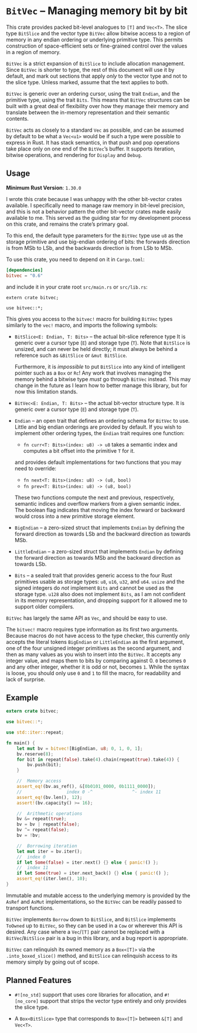 # `BitVec` – Managing memory bit by bit

This crate provides packed bit-level analogues to `[T]` and `Vec<T>`. The slice
type `BitSlice` and the vector type `BitVec` allow bitwise access to a region of
memory in any endian ordering or underlying primitive type. This permits
construction of space-efficient sets or fine-grained control over the values in
a region of memory.

`BitVec` is a strict expansion of `BitSlice` to include allocation management.
Since `BitVec` is shorter to type, the rest of this document will use it by
default, and mark out sections that apply *only* to the vector type and not to
the slice type. Unless marked, assume that the text applies to both.

`BitVec` is generic over an ordering cursor, using the trait `Endian`, and the
primitive type, using the trait `Bits`. This means that `BitVec` structures can
be built with a great deal of flexibility over how they manage their memory and
translate between the in-memory representation and their semantic contents.

`BitVec` acts as closely to a standard `Vec` as possible, and can be assumed by
default to be what a `Vec<u1>` would be if such a type were possible to express
in Rust. It has stack semantics, in that push and pop operations take place only
on one end of the `BitVec`’s buffer. It supports iteration, bitwise operations,
and rendering for `Display` and `Debug`.

## Usage

**Minimum Rust Version**: `1.30.0`

I wrote this crate because I was unhappy with the other bit-vector crates
available. I specifically need to manage raw memory in bit-level precision, and
this is not a behavior pattern the other bit-vector crates made easily available
to me. This served as the guiding star for my development process on this crate,
and remains the crate’s primary goal.

To this end, the default type parameters for the `BitVec` type use `u8` as the
storage primitive and use big-endian ordering of bits: the forwards direction is
from MSb to LSb, and the backwards direction is from LSb to MSb.

To use this crate, you need to depend on it in `Cargo.toml`:

```toml
[dependencies]
bitvec = "0.6"
```

and include it in your crate root `src/main.rs` or `src/lib.rs`:

```rust,no-run
extern crate bitvec;

use bitvec::*;
```

This gives you access to the `bitvec!` macro for building `BitVec` types
similarly to the `vec!` macro, and imports the following symbols:

- `BitSlice<E: Endian, T: Bits>` – the actual bit-slice reference type It is
  generic over a cursor type (`E`) and storage type (`T`). Note that `BitSlice`
  is unsized, and can never be held directly; it must always be behind a
  reference such as `&BitSlice` or `&mut BitSlice`.

  Furthermore, it is *impossible* to put `BitSlice` into any kind of intelligent
  pointer such as a `Box` or `Rc`! Any work that involves managing the memory
  behind a bitwise type *must* go through `BitVec` instead. This may change in
  the future as I learn how to better manage this library, but for now this
  limitation stands.

- `BitVec<E: Endian, T: Bits>` – the actual bit-vector structure type. It is
  generic over a cursor type (`E`) and storage type (`T`).

- `Endian` – an open trait that defines an ordering schema for `BitVec` to use.
  Little and big endian orderings are provided by default. If you wish to
  implement other ordering types, the `Endian` trait requires one function:

  - `fn curr<T: Bits>(index: u8) -> u8` takes a semantic index and computes a
    bit offset into the primitive `T` for it.

  and provides default implementations for two functions that you may need to
  override:

  - `fn next<T: Bits>(index: u8) -> (u8, bool)`
  - `fn prev<T: Bits>(index: u8) -> (u8, bool)`

  These two functions compute the next and previous, respectively, semantic
  indices and overflow markers from a given semantic index. The boolean flag
  indicates that moving the index forward or backward would cross into a new
  primitive storage element.

- `BigEndian` – a zero-sized struct that implements `Endian` by defining the
  forward direction as towards LSb and the backward direction as towards MSb.

- `LittleEndian` – a zero-sized struct that implements `Endian` by defining the
  forward direction as towards MSb and the backward direction as towards LSb.

- `Bits` – a sealed trait that provides generic access to the four Rust
  primitives usable as storage types: `u8`, `u16`, `u32`, and `u64`. `usize`
  and the signed integers do *not* implement `Bits` and cannot be used as the
  storage type. `u128` also does not implement `Bits`, as I am not confident in
  its memory representation, and dropping support for it allowed me to support
  older compilers.

`BitVec` has largely the same API as `Vec`, and should be easy to use.

The `bitvec!` macro requires type information as its first two arguments.
Because macros do not have access to the type checker, this currently only
accepts the literal tokens `BigEndian` or `LittleEndian` as the first argument,
one of the four unsigned integer primitives as the second argument, and then as
many values as you wish to insert into the `BitVec`. It accepts any integer
value, and maps them to bits by comparing against 0. `0` becomes `0` and any
other integer, whether it is odd or not, becomes `1`. While the syntax is loose,
you should only use `0` and `1` to fill the macro, for readability and lack of
surprise.

## Example

```rust
extern crate bitvec;

use bitvec::*;

use std::iter::repeat;

fn main() {
    let mut bv = bitvec![BigEndian, u8; 0, 1, 0, 1];
    bv.reserve(8);
    for bit in repeat(false).take(4).chain(repeat(true).take(4)) {
        bv.push(bit);
    }

    //  Memory access
    assert_eq!(bv.as_ref(), &[0b0101_0000, 0b1111_0000]);
    //                 index 0 -^               ^- index 11
    assert_eq!(bv.len(), 12);
    assert!(bv.capacity() >= 16);

    //  Arithmetic operations
    bv &= repeat(true);
    bv = bv | repeat(false);
    bv ^= repeat(false);
    bv = !bv;

    //  Borrowing iteration
    let mut iter = bv.iter();
    //  index 0
    if let Some(false) = iter.next() {} else { panic!() };
    //  index 11
    if let Some(true) = iter.next_back() {} else { panic!() };
    assert_eq!(iter.len(), 10);
}
```

Immutable and mutable access to the underlying memory is provided by the `AsRef`
and `AsMut` implementations, so the `BitVec` can be readily passed to transport
functions.

`BitVec` implements `Borrow` down to `BitSlice`, and `BitSlice` implements
`ToOwned` up to `BitVec`, so they can be used in a `Cow` or wherever this API
is desired. Any case where a `Vec`/`[T]` pair cannot be replaced with a
`BitVec`/`BitSlice` pair is a bug in this library, and a bug report is
appropriate.

`BitVec` can relinquish its owned memory as a `Box<[T]>` via the
`.into_boxed_slice()` method, and `BitSlice` can relinquish access to its memory
simply by going out of scope.

## Planned Features

- `#![no_std]` support that uses core libraries for allocation, and
  `#![no_core]` support that strips the vector type entirely and only provides
  the slice type.

- A `Box<BitSlice>` type that corresponds to `Box<[T]>` between `&[T]` and
  `Vec<T>`.

